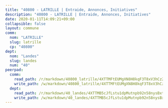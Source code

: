 ```yaml
---
title: "40800 - LATRILLE | Entraide, Annonces, Initiatives"
description: "40800 - LATRILLE | Entraide, Annonces, Initiatives"
date: 2020-01-11T14:09:21+09:00
collapsible: false
layout: commune
comm:
  nom: "LATRILLE"
  slug: latrille
  cp: "40800"
dept:
  nom: "Landes"
  slug: landes
  num: "40"
peerpad:
  comm:
    read_path: /r/markdown/40800_latrille/4XTTMFtEUMgXN8H8kqF3T8xV3hCz26YMBLJAWVM8Xno7H6TE6
    write_path: /w/markdown/40800_latrille/4XTTMFtEUMgXN8H8kqF3T8xV3hCz26YMBLJAWVM8Xno7H6TE6-K3TgV2TuVhe34PEuERVLSGi7ZK4g8WhGu79LG5exyXtL7njVGAATQVhNo3M4AVh9zHup3ewYsd7bNS1ePZDSGcS6Gr9AejNcSgFKADQ133vS4gyxKn1V3WhfaY9zv4LRYS5LgU4e
  dept:
    read_path: /r/markdown/40_landes/4XTTMB5cJfLstu1dpMutnpb92n58nysBxt2LvNHp8iFa2he7h
    write_path: /w/markdown/40_landes/4XTTMB5cJfLstu1dpMutnpb92n58nysBxt2LvNHp8iFa2he7h-K3TgUvrqNj5GqBsxRXbDQxXTucun7uHSVZWT5C8CgQNaESTTE4cfR63JCubPGiKkKruc9dwpRJsb8aWPbJoGCdC5JVr33cPSqpb1rkjpoPrBPEdrj3zMya2yHWSYgr5GG1nyDstK
---
```


